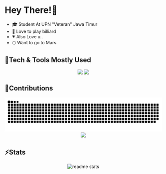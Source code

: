 # Hey There!👋
- 🎓 Student At UPN "Veteran" Jawa Timur
- 🎱 Love to play billiard
- 💗 Also Love u..
- 🌕 Want to go to Mars

## 🔧Tech & Tools Mostly Used
<div align="center">
    <img src="https://skillicons.dev/icons?i=javascript,nodejs,react,nextjs,typescript,tailwind,prisma,planetscale" />
    <img src="https://skillicons.dev/icons?i=vscode,git,bash,devto,github" />
    
</div>

## 🐍Contributions
<div align="center">
  <img alt="snake eating my contributions" src="https://raw.githubusercontent.com/salesp07/salesp07/output/github-contribution-grid-snake.svg" /<br/>
  <img src="https://streak-stats.demolab.com?user=adaamxrb&theme=blue-green&border_radius=10&locale=id&mode=weekly&card_width=770"/>
</div>

## ⚡Stats
<div align=center>
  <img width=390 src="https://github-readme-stats-adaamxrb.vercel.app/api?username=adaamxrb&count_private=true&show_icons=true&theme=react&rank_icon=github&border_radius=10" alt="readme stats" />
  <br/>
</div>
